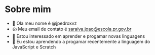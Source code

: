 # Sobre mim
- 👋 Ola meu nome é @jpedroxvz
- :+1: Meu email de contato é saraiva.joao@escola.pr.gov.br
-  👀 Estou interessado em aprender e progamar novas linguagens
- 🌱 Eu estou aprendendo a progamar recentemente a linguagem do JavaScript e Scratch
